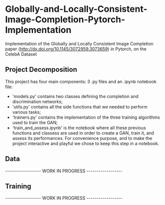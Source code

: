# Globally-and-Locally-Consistent-Image-Completion-Pytorch-Implementation
Implementation of the Globally and Locally Consistent Image Completion paper (http://dx.doi.org/10.1145/3072959.3073659) in Pytorch, on the CelebA Dataset

## Project Decomposition

This project has four main components: 3 .py files and an .ipynb notebook file:
- 'models.py' contains two classes defining the completion and discrimination networks;
- 'utils.py' contains all the side functions that we needed to perform various tasks;
- 'trainers.py' contains the implementation of the three training algorithms used to train the GAN;
- 'train_and_assess.ipynb' is the notebook where all these previous functions and classess are used in order to create a GAN, train it, and assess its performances. For convenience purpose, and to make the project interactive and playful we chose to keep this step in a notebook.

## Data

------------------ WORK IN PROGRESS ------------------

## Training

------------------ WORK IN PROGRESS ------------------
